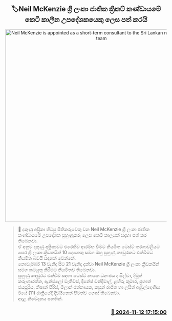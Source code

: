 <p align='center'><b><h2 align='center' title='Neil McKenzie is appointed as a short-term consultant to the Sri Lankan national cricket team'>🏷Neil McKenzie ශ්‍රී ලංකා ජාතික ක්‍රිකට් කණ්ඩායමේ කෙටි කාලීන උපදේශකයෙකු ලෙස පත් කරයි</h2></b></p>
<p align='center'><img src='https://helakuru.sgp1.cdn.digitaloceanspaces.com/esana/images/lib/neil-mckenzie.jpg' width='600' alt='Neil McKenzie is appointed as a short-term consultant to the Sri Lankan national cricket team'></p>

>📝 දකුණු අප්‍රිකා හිටපු පිතිකරුවෙකු වන Neil McKenzie ශ්‍රී ලංකා ජාතික කණ්ඩායමේ උපදේශක පුහුණුකරු ලෙස කෙටි කාලයක් සදහා පත් කර තිබෙනවා.<br>ඒ අනුව දකුණු අප්‍රිකාවට එරෙහිව ආරම්භ වීමට නියමිත ටෙස්ට් තරගාවලියට පෙර ශ්‍රී ලංකා ක්‍රීඩකයින් 10 දෙනෙකු සමග ඔහු පුහුණු ක​ඳවුරකට එක්වීමට නියමිත බවයි සඳහන් වෙන්නේ.<br>නොවැම්බර් 13 වැනිදා සිට 21 වැනිදා දක්වා Neil McKenzie ශ්‍රී ලංකා ක්‍රීඩකයින් සමග කටයුතු කිරීමට නියමිතව තිබෙනවා.<br>පුහුණු කඳවුරට එක්වීම සඳහා ටෙස්ට් නායක ධනංජය ද සිල්වා, දිමුත් කරුණාරත්න, ඇන්ජලෝ මැතිව්ස්, දිනේෂ් චන්දිමාල්, ළහිරු කුමාර, ප්‍රභාත් ජයසූරිය, නිෂාන් පීරිස්, මිලාන් රත්නායක, කසුන් රාජිත හා ලසිත් ඇඹුල්දෙණිය ඊයේ (11) රාත්‍රියේදී දිවයිනෙන් පිටත්ව ගොස් තිබෙනවා.<br>අදාළ නිවේදනය පහතින්.<br>

<h3 align='right'><a href='https://www.helakuru.lk/esana/p/104967/'>📅 2024-11-12 17:15:00</a></h3>
